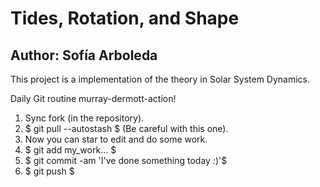 # Tides, Rotation, and Shape
## Author: Sofía Arboleda

This project is a implementation of the theory in Solar System Dynamics.

Daily Git routine murray-dermott-action!

1. Sync fork (in the repository).
2. $ git pull --autostash $ (Be careful with this one).
3. Now you can star to edit and do some work.
4. $ git add my_work... $
5. $ git commit -am 'I've done something today :)'$
5. $ git push $



